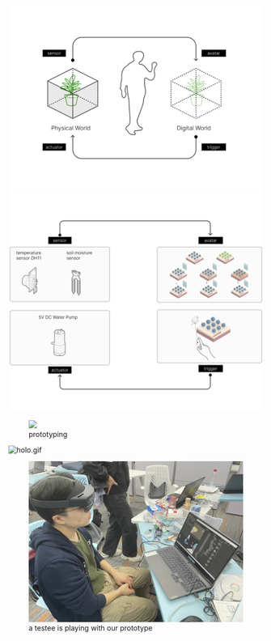 
![pipeline.png](pipeline.png)
![ppl2.png](ppl2.png)


<figure>
  <img src="pic.png">
  <figcaption>prototyping</figcaption>
</figure>

![holo.gif](holo.gif)

<figure>
  <img src="testee.jpeg">
  <figcaption>a testee is playing with our prototype</figcaption>
</figure>